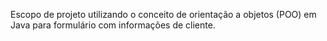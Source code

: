 Escopo de projeto utilizando o conceito de orientação a objetos (POO) em Java para formulário com informações de cliente.